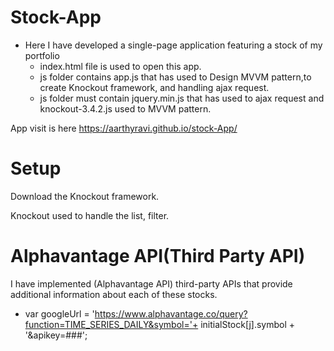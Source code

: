 # Stock-App
  * Here I have developed a single-page application featuring a stock of my portfolio
     * index.html file is used to open this app.
     * js folder contains app.js that has used to Design MVVM pattern,to create Knockout framework, and handling ajax request.
     * js folder must contain jquery.min.js that has used to ajax request and knockout-3.4.2.js used to MVVM pattern. 
  
 
App visit is here <https://aarthyravi.github.io/stock-App/> 

# Setup
Download the Knockout framework. 

Knockout used to handle the list, filter.

# Alphavantage API(Third Party API)
  I have implemented (Alphavantage API) third-party APIs that provide additional information about each of these stocks.
  
  * var googleUrl = 'https://www.alphavantage.co/query?function=TIME_SERIES_DAILY&symbol='+ initialStock[j].symbol + '&apikey=###';
  
